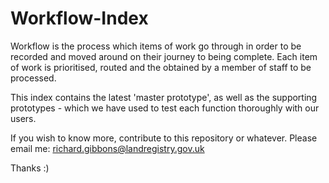 # Workflow-Index

Workflow is the process which items of work go through in order to be recorded and moved around on their journey to being complete. 
Each item of work is prioritised, routed and the obtained by a member of staff to be processed.

This index contains the latest 'master prototype', as well as the supporting prototypes - which we have used to test each function thoroughly with our users.

If you wish to know more, contribute to this repository or whatever.
Please email me: richard.gibbons@landregistry.gov.uk

Thanks :)
